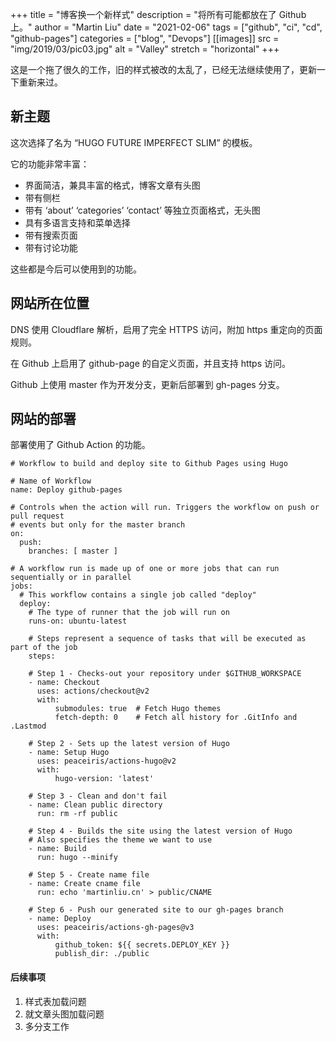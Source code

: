 +++
title = "博客换一个新样式"
description = "将所有可能都放在了 Github 上。"
author = "Martin Liu"
date = "2021-02-06"
tags = ["github", "ci", "cd", "github-pages"]
categories = ["blog", "Devops"]
[[images]]
  src = "img/2019/03/pic03.jpg"
  alt = "Valley"
  stretch = "horizontal"
+++

这是一个拖了很久的工作，旧的样式被改的太乱了，已经无法继续使用了，更新一下重新来过。
<!--more-->

## 新主题

这次选择了名为 “HUGO FUTURE IMPERFECT SLIM” 的模板。

它的功能非常丰富：

* 界面简洁，兼具丰富的格式，博客文章有头图
* 带有侧栏
* 带有 ‘about’ ‘categories’ ‘contact’ 等独立页面格式，无头图
* 具有多语言支持和菜单选择
* 带有搜索页面
* 带有讨论功能

这些都是今后可以使用到的功能。

## 网站所在位置

DNS 使用 Cloudflare 解析，启用了完全 HTTPS 访问，附加 https 重定向的页面规则。

在 Github 上启用了 github-page 的自定义页面，并且支持 https 访问。

Github 上使用 master 作为开发分支，更新后部署到 gh-pages 分支。

## 网站的部署

部署使用了 Github Action 的功能。

```
# Workflow to build and deploy site to Github Pages using Hugo

# Name of Workflow
name: Deploy github-pages

# Controls when the action will run. Triggers the workflow on push or pull request
# events but only for the master branch
on:
  push:
    branches: [ master ]

# A workflow run is made up of one or more jobs that can run sequentially or in parallel
jobs:
  # This workflow contains a single job called "deploy"
  deploy:
    # The type of runner that the job will run on
    runs-on: ubuntu-latest

    # Steps represent a sequence of tasks that will be executed as part of the job
    steps:

    # Step 1 - Checks-out your repository under $GITHUB_WORKSPACE
    - name: Checkout
      uses: actions/checkout@v2
      with:
          submodules: true  # Fetch Hugo themes
          fetch-depth: 0    # Fetch all history for .GitInfo and .Lastmod

    # Step 2 - Sets up the latest version of Hugo
    - name: Setup Hugo
      uses: peaceiris/actions-hugo@v2
      with:
          hugo-version: 'latest'

    # Step 3 - Clean and don't fail
    - name: Clean public directory
      run: rm -rf public

    # Step 4 - Builds the site using the latest version of Hugo
    # Also specifies the theme we want to use
    - name: Build
      run: hugo --minify

    # Step 5 - Create name file
    - name: Create cname file
      run: echo 'martinliu.cn' > public/CNAME

    # Step 6 - Push our generated site to our gh-pages branch
    - name: Deploy
      uses: peaceiris/actions-gh-pages@v3
      with:
          github_token: ${{ secrets.DEPLOY_KEY }}
          publish_dir: ./public
```


#### 后续事项

1. 样式表加载问题
2. 就文章头图加载问题
3. 多分支工作

